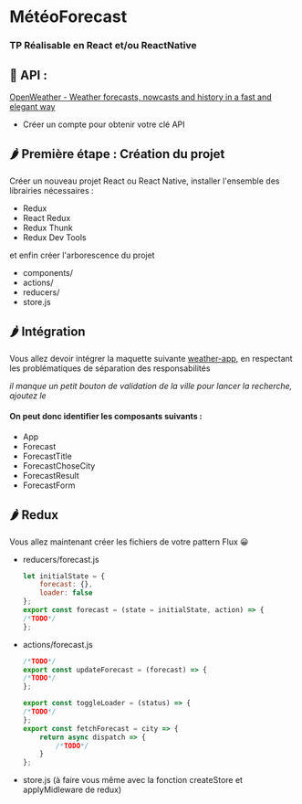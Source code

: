 # MétéoForecast

### TP Réalisable en React et/ou ReactNative

## 🗼 API :

[OpenWeather - Weather forecasts, nowcasts and history in a fast and elegant way](https://openweathermap.org/)

- Créer un compte pour obtenir votre clé API

## 🌶️ Première étape : Création du projet

Créer un nouveau projet React ou React Native, installer l'ensemble des librairies nécessaires :

- Redux
- React Redux
- Redux Thunk
- Redux Dev Tools

et enfin créer l'arborescence du projet 

- components/
- actions/
- reducers/
- store.js

## 🌶️ Intégration

Vous allez devoir intégrer la maquette suivante [weather-app](https://xd.adobe.com/view/170a9627-134b-4fea-b115-d605c3d7e507-4259/), en respectant les problématiques de séparation des responsabilités

*il manque un petit bouton de validation de la ville pour lancer la recherche, ajoutez le*

#### On peut donc identifier les composants suivants :

- App
- Forecast
- ForecastTitle
- ForecastChoseCity
- ForecastResult
- ForecastForm

## 🌶️ Redux

Vous allez maintenant créer les fichiers de votre pattern Flux 😀

- reducers/forecast.js
    ```js
    let initialState = {
        forecast: {},
        loader: false
    };
    export const forecast = (state = initialState, action) => {
    /*TODO*/
    };
    ```

- actions/forecast.js
    ```js
    /*TODO*/
    export const updateForecast = (forecast) => {
    /*TODO*/
    };

    export const toggleLoader = (status) => {
    /*TODO*/
    };
    export const fetchForecast = city => {
        return async dispatch => {
            /*TODO*/
        }
    };
    ```

 - store.js (à faire vous même avec la fonction createStore et applyMidleware de redux)